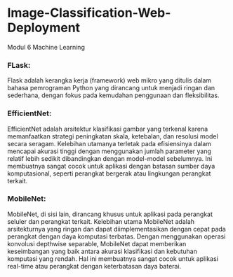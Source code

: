 # Image-Classification-Web-Deployment
Modul 6 Machine Learning


### FLask:
Flask adalah kerangka kerja (framework) web mikro yang ditulis dalam bahasa pemrograman Python yang dirancang untuk 
menjadi ringan dan sederhana, dengan fokus pada kemudahan penggunaan dan fleksibilitas.

### EfficientNet:
EfficientNet adalah arsitektur klasifikasi gambar yang terkenal karena memanfaatkan strategi peningkatan skala, ketebalan, 
dan resolusi model secara seragam. Kelebihan utamanya terletak pada efisiensinya dalam mencapai akurasi tinggi dengan 
menggunakan jumlah parameter yang relatif lebih sedikit dibandingkan dengan model-model sebelumnya. Ini membuatnya sangat 
cocok untuk aplikasi dengan batasan sumber daya komputasional, seperti perangkat bergerak atau lingkungan perangkat terkait.

### MobileNet:
MobileNet, di sisi lain, dirancang khusus untuk aplikasi pada perangkat seluler dan perangkat terkait. Kelebihan utama MobileNet 
adalah arsitekturnya yang ringan dan dapat diimplementasikan dengan cepat pada perangkat dengan daya komputasi terbatas. Dengan
menggunakan operasi konvolusi depthwise separable, MobileNet dapat memberikan keseimbangan yang baik antara akurasi klasifikasi
dan kebutuhan komputasi yang rendah. Hal ini membuatnya sangat cocok untuk aplikasi real-time atau perangkat dengan keterbatasan 
daya baterai.



